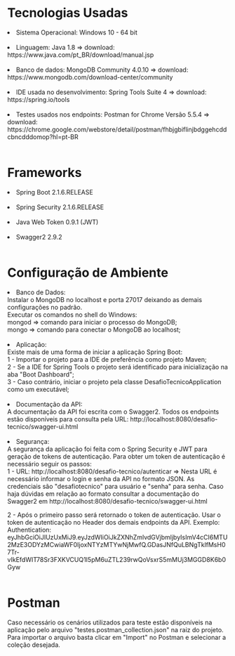 # Tecnologias Usadas

<li>Sistema Operacional: Windows 10 - 64 bit</li> <br>
<li>Linguagem: Java 1.8 => download: https://www.java.com/pt_BR/download/manual.jsp </li> <br>
<li>Banco de dados: MongoDB Community 4.0.10 => download: https://www.mongodb.com/download-center/community </li> <br>

<li> IDE usada no desenvolvimento: Spring Tools Suite 4 => download: https://spring.io/tools <br><br> </li>
<li> Testes usados nos endpoints: Postman for Chrome Versão 5.5.4 => 
download: https://chrome.google.com/webstore/detail/postman/fhbjgbiflinjbdggehcddcbncdddomop?hl=pt-BR </li> <br>

# Frameworks
<li>Spring Boot 2.1.6.RELEASE</li> <br>
<li>Spring Security 2.1.6.RELEASE</li> <br>
<li>Java Web Token 0.9.1 (JWT)</li> <br>
<li>Swagger2 2.9.2</li> <br>


# Configuração de Ambiente

<li>Banco de Dados:</li>
Instalar o MongoDB no localhost e porta 27017 deixando as demais configurações no padrão. <br>
Executar os comandos no shell do Windows: <br>
mongod => comando para iniciar o processo do MongoDB; <br>
mongo => comando para conectar o MongoDB ao localhost; <br> <br>

<li>Aplicação:</li>
Existe mais de uma forma de iniciar a aplicação Spring Boot: <br>
1 - Importar o projeto para a IDE de preferência como projeto Maven; <br>
2 - Se a IDE for Spring Tools o projeto será identificado para inicialização na aba "Boot Dashboard"; <br>
3 - Caso contrário, iniciar o projeto pela classe DesafioTecnicoApplication como um executável;<br> <br>

<li>Documentação da API:</li>
A documentação da API foi escrita com o Swagger2. Todos os endpoints estão disponíveis para consulta pela URL: http://localhost:8080/desafio-tecnico/swagger-ui.html <br> <br>

<li>Segurança:</li>
A segurança da aplicação foi feita com o Spring Security e JWT para geração de tokens de autenticação. Para obter um token de autenticação é necessário seguir os passos: <br>
1 - URL: http://localhost:8080/desafio-tecnico/autenticar => Nesta URL é necessário informar o login e senha da API no formato JSON. As credenciais são "desafiotecnico" para usuário e "senha" para senha. Caso haja dúvidas em relação ao formato consultar a documentação do Swagger2 em http://localhost:8080/desafio-tecnico/swagger-ui.html <br>

2 - Após o primeiro passo será retornado o token de autenticação. Usar o token de autenticação no Header dos demais endpoints da API. Exemplo: <br>
Authentication: eyJhbGciOiJIUzUxMiJ9.eyJzdWIiOiJkZXNhZmlvdGVjbmljbyIsImV4cCI6MTU2MzE3ODYzMCwiaWF0IjoxNTYzMTYwNjMwfQ.GDasJNfQuLBNgTklfMsH07Tr-vIkEfdWIT78Sr3FXKVCUQ1I5pM6uZTL239rwQoVsxrS5mMUj3MGGD8K6b0Gyw <br> <br>

# Postman
Caso necessário os cenários utilizados para teste estão disponíveis na aplicação pelo arquivo "testes.postman_collection.json" na raiz do projeto. Para importar o arquivo basta clicar em "Import" no Postman e selecionar a coleção desejada.
